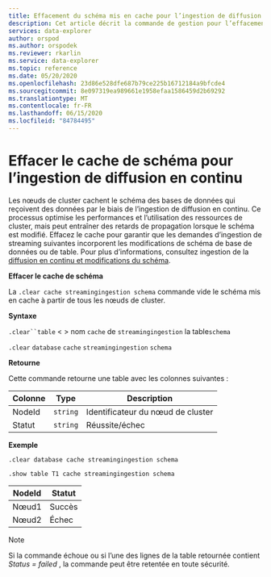 ```yaml
---
title: Effacement du schéma mis en cache pour l’ingestion de diffusion en continu-Azure Explorateur de données
description: Cet article décrit la commande de gestion pour l’effacement du schéma de base de données mis en cache dans Azure Explorateur de données.
services: data-explorer
author: orspod
ms.author: orspodek
ms.reviewer: rkarlin
ms.service: data-explorer
ms.topic: reference
ms.date: 05/20/2020
ms.openlocfilehash: 23d86e528dfe687b79ce225b16712184a9bfcde4
ms.sourcegitcommit: 8e097319ea989661e1958efaa1586459d2b69292
ms.translationtype: MT
ms.contentlocale: fr-FR
ms.lasthandoff: 06/15/2020
ms.locfileid: "84784495"
---
```

# <a name="clear-schema-cache-for-streaming-ingestion"></a>Effacer le cache de schéma pour l’ingestion de diffusion en continu

Les nœuds de cluster cachent le schéma des bases de données qui reçoivent des données par le biais de l’ingestion de diffusion en continu. Ce processus optimise les performances et l’utilisation des ressources de cluster, mais peut entraîner des retards de propagation lorsque le schéma est modifié.
Effacez le cache pour garantir que les demandes d’ingestion de streaming suivantes incorporent les modifications de schéma de base de données ou de table.
Pour plus d’informations, consultez ingestion de la [diffusion en continu et modifications du schéma](streaming-ingestion-schema-changes.md).

**Effacer le cache de schéma**

La `.clear cache streamingingestion schema` commande vide le schéma mis en cache à partir de tous les nœuds de cluster.

**Syntaxe**

`.clear``table` &lt; &gt; nom `cache` de `streamingingestion` la table`schema`

`.clear` `database` `cache` `streamingingestion` `schema`

**Retourne**

Cette commande retourne une table avec les colonnes suivantes :

|Colonne    |Type    |Description
|---|---|---
|NodeId|`string`|Identificateur du nœud de cluster
|Statut|`string`|Réussite/échec

**Exemple**

```kusto
.clear database cache streamingingestion schema

.show table T1 cache streamingingestion schema
```

|NodeId|Statut|
|---|---|
|Nœud1|Succès
|Nœud2|Échec

> [!NOTE]
> Si la commande échoue ou si l’une des lignes de la table retournée contient *Status = failed* , la commande peut être retentée en toute sécurité.
